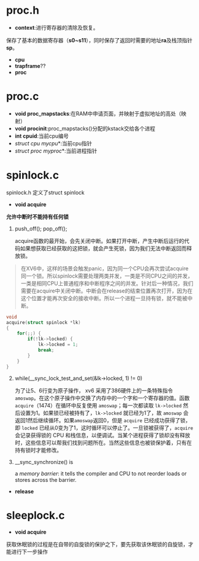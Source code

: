 # proc.h

+ **context**:进行寄存器的清除及恢复。

​	保存了基本的数据寄存器（**s0~s11**），同时保存了返回时需要的地址**ra**及栈顶指针**sp**。

+ **cpu**
+ **trapframe**??
+ **proc**

# proc.c

+ **void proc_mapstacks**:在RAM中申请页面，并映射于虚拟地址的高处（映射）
+ **void procinit**:proc_mapstacks()分配的kstack交给各个进程
+ **int cpuid**:当前cpu编号
+ **struct cpu* mycpu**:当前cpu指针
+ **struct proc* myproc**:当前进程指针

# spinlock.c

spinlock.h 定义了struct spinlock

+ **void acquire**

**允许中断时不能持有任何锁**

1. push_off();    pop_off();

   acquire函数的最开始，会先关闭中断。如果打开中断，产生中断后运行的代码如果想获取已经获取的这把锁，就会产生死锁，因为我们无法中断返回而释放锁。

>  在XV6中，这样的场景会触发panic，因为同一个CPU会再次尝试acquire同一个锁。所以spinlock需要处理两类并发，一类是不同CPU之间的并发，一类是相同CPU上普通程序和中断程序之间的并发。针对后一种情况，我们需要在acquire中关闭中断。中断会在release的结束位置再次打开，因为在这个位置才能再次安全的接收中断。所以一个进程一旦持有锁，就不能被中断。

```c
void
acquire(struct spinlock *lk)
{
    for(;;) {
        if(!lk->locked) {
            lk->locked = 1;
            break;
        }
    }
}
```

2. while(__sync_lock_test_and_set(&lk->locked, 1) != 0)

   为了让5、6行变为原子操作， xv6 采用了386硬件上的一条特殊指令 `amoswap`。在这个原子操作中交换了内存中的一个字和一个寄存器的值。函数 `acquire`（1474）在循环中反复使用 `amoswap`；每一次都读取 `lk->locked` 然后设置为1。如果锁已经被持有了，`lk->locked` 就已经为1了，故 `amoswap` 会返回1然后继续循环。如果`amoswap`返回0，但是 `acquire` 已经成功获得了锁，即 `locked` 已经从0变为了1，这时循环可以停止了。一旦锁被获得了，`acquire` 会记录获得锁的 CPU 和栈信息，以便调试。当某个进程获得了锁却没有释放时，这些信息可以帮我们找到问题所在。当然这些信息也被锁保护着，只有在持有锁时才能修改。

3. __sync_synchronize() is 

   a *memory barrier*: it tells the compiler and CPU to not reorder loads or stores across the barrier.

+ **release**

# sleeplock.c

+ **void acquire**

获取休眠锁的过程是在自带的自旋锁的保护之下，要先获取该休眠锁的自旋锁，才能进行下一步操作